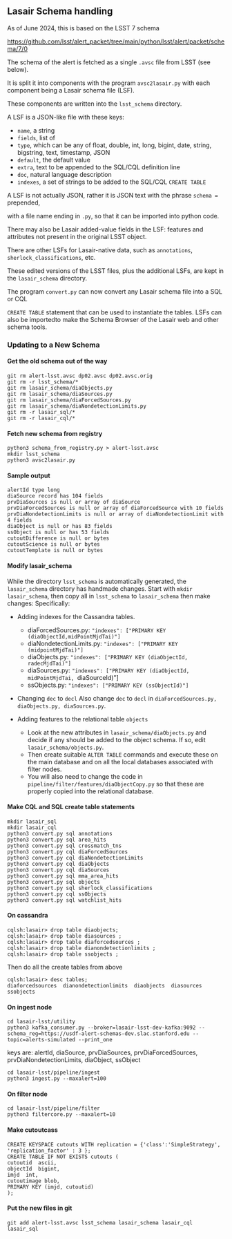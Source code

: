 ## Lasair Schema handling
As of June 2024, this is based on the LSST 7 schema

https://github.com/lsst/alert_packet/tree/main/python/lsst/alert/packet/schema/7/0

The schema of the alert is fetched as a single `.avsc` file from LSST (see below).

It is split it into components with the program `avsc2lasair.py`
with each component being a Lasair schema file (LSF).

These components are written into the `lsst_schema` directory.

A LSF is a JSON-like file with these keys:
- `name`, a string
- `fields`, list of
- `type`, which can be any of float, double, int, long, bigint, date, string, bigstring, text, timestamp, JSON
- `default`, the default value
- `extra`, text to be appended to the SQL/CQL definition line
- `doc`, natural language description
- `indexes`, a set of strings to be added to the SQL/CQL `CREATE TABLE`

A LSF is not actually JSON, rather it is JSON text with the phrase `schema = ` prepended,

with a file name ending in `.py`, so that it can be imported into python code.

There may also be Lasair added-value fields in the LSF: features and attributes not present in the original LSST object.

There are other LSFs for Lasair-native data, such as `annotations`, `sherlock_classifications`, etc.

These edited versions of the LSST files, plus the additional LSFs, are kept in the `lasair_schema` directory.

The program `convert.py` can now convert any Lasair schema file into a SQL or CQL

`CREATE TABLE` statement that can be used to instantiate the tables. LSFs can also be importedto make the Schema Browser of the Lasair web and other schema tools.  

### Updating to a New Schema
#### Get the old schema out of the way
```
git rm alert-lsst.avsc dp02.avsc dp02.avsc.orig
git rm -r lsst_schema/*
git rm lasair_schema/diaObjects.py
git rm lasair_schema/diaSources.py
git rm lasair_schema/diaForcedSources.py
git rm lasair_schema/diaNondetectionLimits.py
git rm -r lasair_sql/*
git rm -r lasair_cql/*
```
#### Fetch new schema from registry
```
python3 schema_from_registry.py > alert-lsst.avsc
mkdir lsst_schema
python3 avsc2lasair.py
```
#### Sample output
```
alertId type long
diaSource record has 104 fields
prvDiaSources is null or array of diaSource
prvDiaForcedSources is null or array of diaForcedSource with 10 fields
prvDiaNondetectionLimits is null or array of diaNondetectionLimit with 4 fields
diaObject is null or has 83 fields
ssObject is null or has 53 fields
cutoutDifference is null or bytes
cutoutScience is null or bytes
cutoutTemplate is null or bytes
```

#### Modify lasair_schema

While the directory `lsst_schema` is automatically generated, the `lasair_schema` directory has handmade changes. Start with `mkdir lasair_schema`, then  copy all in `lsst_schema` to `lasair_schema` then make changes: Specifically:
- Adding indexes for the Cassandra tables. 
  - diaForcedSources.py: `"indexes": ["PRIMARY KEY (diaObjectId,midPointMjdTai)"]`
  - diaNondetectionLimits.py: `"indexes": ["PRIMARY KEY (midpointMjdTai)"]`
  - diaObjects.py: `"indexes": ["PRIMARY KEY (diaObjectId, radecMjdTai)"]`
  - diaSources.py: `"indexes": ["PRIMARY KEY (diaObjectId, midPointMjdTai, `diaSourceId)"]
  - ssObjects.py: `"indexes": ["PRIMARY KEY (ssObjectId)"]`

- Changing `dec` to `decl`
Also change `dec` to `decl` in `diaForcedSources.py, diaObjects.py, diaSources.py`.

- Adding features to the relational table `objects`
  - Look at the new attributes in `lasair_schema/diaObjects.py` and decide if any should be added to the object schema. If so, edit `lasair_schema/objects.py`.
  - Then create suitable `ALTER TABLE` commands and execute these on the main database and on all the local databases associated with filter nodes.
  - You will also need to change the code in `pipeline/filter/features/diaObjectCopy.py` so that these are properly copied into the relational database.

#### Make CQL and SQL create table statements
```
mkdir lasair_sql
mkdir lasair_cql
python3 convert.py sql annotations
python3 convert.py sql area_hits
python3 convert.py sql crossmatch_tns
python3 convert.py cql diaForcedSources
python3 convert.py cql diaNondetectionLimits
python3 convert.py cql diaObjects
python3 convert.py cql diaSources
python3 convert.py sql mma_area_hits
python3 convert.py sql objects
python3 convert.py sql sherlock_classifications
python3 convert.py cql ssObjects
python3 convert.py sql watchlist_hits
```
#### On cassandra
```
cqlsh:lasair> drop table diaobjects;
cqlsh:lasair> drop table diasources ;
cqlsh:lasair> drop table diaforcedsources ;
cqlsh:lasair> drop table dianondetectionlimits ;
cqlsh:lasair> drop table ssobjects ;
```
Then do all the create tables from above
```
cqlsh:lasair> desc tables;
diaforcedsources  dianondetectionlimits  diaobjects  diasources  ssobjects
```
#### On ingest node
```
cd lasair-lsst/utility
python3 kafka_consumer.py --broker=lasair-lsst-dev-kafka:9092 --schema_reg=https://usdf-alert-schemas-dev.slac.stanford.edu --topic=alerts-simulated --print_one
```
keys are: alertId, diaSource, prvDiaSources, prvDiaForcedSources, prvDiaNondetectionLimits, diaObject, ssObject
```
cd lasair-lsst/pipeline/ingest
python3 ingest.py --maxalert=100
```
#### On filter node
```
cd lasair-lsst/pipeline/filter
python3 filtercore.py --maxalert=10
```
#### Make cutoutcass
```
CREATE KEYSPACE cutouts WITH replication = {'class':'SimpleStrategy', 'replication_factor' : 3 };
CREATE TABLE IF NOT EXISTS cutouts (
cutoutid  ascii,
objectId  bigint,
imjd  int,
cutoutimage blob,
PRIMARY KEY (imjd, cutoutid)
);
```
#### Put the new files in git
```
git add alert-lsst.avsc lsst_schema lasair_schema lasair_cql lasair_sql
```

